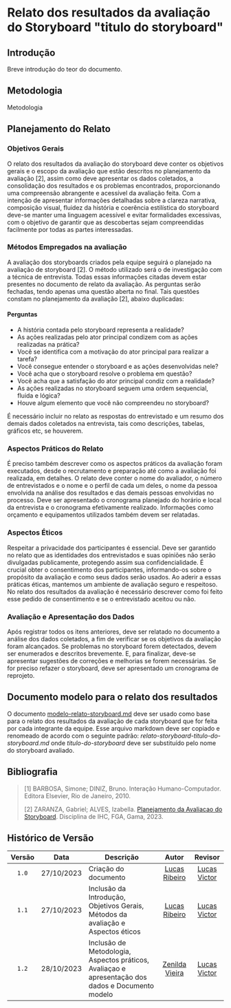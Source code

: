 # Relato dos resultados da avaliação do Storyboard "titulo do storyboard"

## Introdução

Breve introdução do teor do documento.

## Metodologia

Metodologia 

## Planejamento do Relato

### Objetivos Gerais

O relato dos resultados da avaliação do storyboard deve conter os objetivos gerais e o escopo da avaliação que estão descritos no planejamento da avaliação [2], assim como deve apresentar os dados coletados, a consolidação dos resultados e os problemas encontrados, proporcionando uma compreensão abrangente e acessível da avaliação feita. Com a intenção de apresentar informações detalhadas sobre a clareza narrativa, composição visual, fluidez da história e coerência estilística do storyboard deve-se manter uma linguagem acessível e evitar formalidades excessivas, com o objetivo de garantir que as descobertas sejam compreendidas facilmente por todas as partes interessadas.

### Métodos Empregados na avaliação

A avaliação dos storyboards criados pela equipe seguirá o planejado na avaliação de storyboard [2]. O método utilizado será o de investigação com a técnica de entrevista. Todas essas informações citadas devem estar presentes no documento de relato da avaliação. As perguntas serão fechadas, tendo apenas uma questão aberta no final. Tais questões constam no planejamento da avaliação [2], abaixo duplicadas:

#### Perguntas

* A história contada pelo storyboard representa a realidade?
* As ações realizadas pelo ator principal condizem com as ações realizadas na prática?
* Você se identifica com a motivação do ator principal para realizar a tarefa?
* Você consegue entender o storyboard e as ações desenvolvidas nele?
* Você acha que o storyboard resolve o problema em questão?
* Você acha que a satisfação do ator principal condiz com a realidade?
* As ações realizadas no storyboard seguem uma ordem sequencial, fluida e lógica?
* Houve algum elemento que você não compreendeu no storyboard?

É necessário incluir no relato as respostas do entrevistado e um resumo dos demais dados coletados na entrevista, tais como descrições, tabelas, gráficos etc, se houverem.

### Aspectos Práticos do Relato

É preciso também descrever como os aspectos práticos da avaliação foram executados, desde o recrutamento e preparação até como a avaliação foi realizada, em detalhes. O relato deve conter o nome do avaliador, o número de entrevistados e o nome e o perfil de cada um deles, o nome da pessoa envolvida na análise dos resultados e das demais pessoas envolvidas no processo. Deve ser apresentado o cronograma planejado do horário e local da entrevista e o cronograma efetivamente realizado. Informações como orçamento e equipamentos utilizados também devem ser relatadas.

### Aspectos Éticos

Respeitar a privacidade dos participantes é essencial. Deve ser garantido no relato que as identidades dos entrevistados e suas opiniões não serão divulgadas publicamente, protegendo assim sua confidencialidade. É crucial obter o consentimento dos participantes, informando-os sobre o propósito da avaliação e como seus dados serão usados. Ao aderir a essas práticas éticas, mantemos um ambiente de avaliação seguro e respeitoso. No relato dos resultados da avaliação é necessário descrever como foi feito esse pedido de consentimento e se o entrevistado aceitou ou não.

### Avaliação e Apresentação dos Dados

Após registrar todos os itens anteriores, deve ser relatado no documento a análise dos dados coletados, a fim de verificar se os objetivos da avaliação foram alcançados. Se problemas no storyboard forem detectados, devem ser enumerados e descritos brevemente. E, para finalizar, deve-se apresentar sugestões de correções e melhorias se forem necessárias. Se for preciso refazer o storyboard, deve ser apresentado um cronograma de reprojeto.

## Documento modelo para o relato dos resultados

O documento [modelo-relato-storyboard.md](https://github.com/Interacao-Humano-Computador/2023.2-NotaLegal/blob/main/docs/design-avaliacao-desenvolvimento/modelo-relato-storyboard.md) deve ser usado como base para o relato dos resultados da avaliação de cada storyboard que for feita por cada integrante da equipe. Esse arquivo markdown deve ser copiado e renomeado de acordo com o seguinte padrão: _relato-storyboard-titulo-do-storyboard.md_ onde _titulo-do-storyboard_ deve ser substituído pelo nome do storyboard avaliado.

## Bibliografia

> [1] BARBOSA, Simone; DINIZ, Bruno. Interação Humano-Computador. Editora Elsevier, Rio de Janeiro, 2010.
>
> [2] ZARANZA, Gabriel; ALVES, Izabella. [Planejamento da Avaliacao do Storyboard](https://github.com/Interacao-Humano-Computador/2023.2-NotaLegal/blob/main/docs/design-avaliacao-desenvolvimento/planejamento-avaliacao-storyboard.md). Disciplina de IHC, FGA, Gama, 2023.
>

## Histórico de Versão

| Versão | Data       | Descrição            |                       Autor                        |                     Revisor                      |
| :----: | ---------- | -------------------- | :------------------------------------------------: | :----------------------------------------------: |
| `1.0`  | 27/10/2023 | Criação do documento |   [Lucas Ribeiro](https://github.com/lucassouzs)   | [Lucas Victor](https://github.com/Lucas13032003) |
| `1.1`  | 27/10/2023 | Inclusão da Introdução, Objetivos Gerais, Métodos da avaliação e Aspectos éticos |   [Lucas Ribeiro](https://github.com/lucassouzs)   | [Lucas Victor](https://github.com/Lucas13032003) |
| `1.2`  | 28/10/2023 | Inclusão de Metodologia, Aspectos práticos, Avaliaçao e apresentação dos dados e Documento modelo| [Zenilda Vieira](https://github.com/zenildavieira) | [Lucas Victor](https://github.com/Lucas13032003) |

